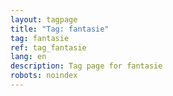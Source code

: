 ```yaml
---
layout: tagpage
title: "Tag: fantasie"
tag: fantasie
ref: tag_fantasie
lang: en
description: Tag page for fantasie
robots: noindex
---
```

